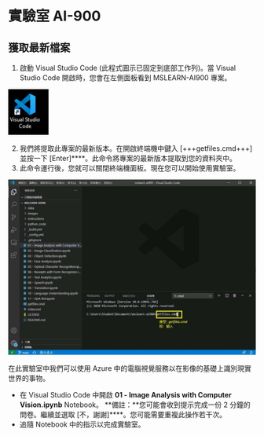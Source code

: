 ﻿---
lab:
    title: '用電腦視覺分析影像'
---

# 實驗室 AI-900
## 獲取最新檔案

1.  啟動 Visual Studio Code (此程式圖示已固定到底部工作列)。當 Visual Studio Code 開啟時，您會在左側面板看到 MSLEARN-AI900 專案。

![Visual Studio Code 圖示](./images/vscode.jpg)

2.  我們將提取此專案的最新版本。在開啟終端機中鍵入 [+++getfiles.cmd+++] 並按一下 [Enter]****。此命令將專案的最新版本提取到您的資料夾中。 
3.  此命令運行後，您就可以關閉終端機面板。現在您可以開始使用實驗室。 

![在 Visual Studio Code 中使用終端機的支援影像。](./images/terminal_support1.jpg)

在此實驗室中我們可以使用 Azure 中的電腦視覺服務以在影像的基礎上識別現實世界的事物。

-  在 Visual Studio Code 中開啟 **01 - Image Analysis with Computer Vision.ipynb** Notebook。 
    **備註：**您可能會收到提示完成一份 2 分鐘的問卷。繼續並選取 [不，謝謝]****。您可能需要重複此操作若干次。 
-  追隨 Notebook 中的指示以完成實驗室。
